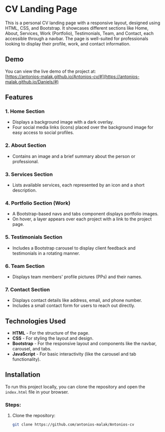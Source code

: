 # CV Landing Page

This is a personal CV landing page with a responsive layout, designed using HTML, CSS, and Bootstrap. It showcases different sections like Home, About, Services, Work (Portfolio), Testimonials, Team, and Contact, each accessible through a navbar. The page is well-suited for professionals looking to display their profile, work, and contact information.

## Demo

You can view the live demo of the project at:  
[https://antonios-malak.github.io/Antonios-cv/#](https://antonios-malak.github.io/Daniels/#)

## Features

### 1. **Home Section**
- Displays a background image with a dark overlay.
- Four social media links (icons) placed over the background image for easy access to social profiles.

### 2. **About Section**
- Contains an image and a brief summary about the person or professional.
  
### 3. **Services Section**
- Lists available services, each represented by an icon and a short description.

### 4. **Portfolio Section (Work)**
- A Bootstrap-based navs and tabs component displays portfolio images.
- On hover, a layer appears over each project with a link to the project page.

### 5. **Testimonials Section**
- Includes a Bootstrap carousel to display client feedback and testimonials in a rotating manner.

### 6. **Team Section**
- Displays team members' profile pictures (PPs) and their names.

### 7. **Contact Section**
- Displays contact details like address, email, and phone number.
- Includes a small contact form for users to reach out directly.

## Technologies Used

- **HTML** - For the structure of the page.
- **CSS** - For styling the layout and design.
- **Bootstrap** - For the responsive layout and components like the navbar, carousel, and tabs.
- **JavaScript** - For basic interactivity (like the carousel and tab functionality).

## Installation

To run this project locally, you can clone the repository and open the `index.html` file in your browser.

### Steps:
1. Clone the repository:
   ```bash
   git clone https://github.com/antonios-malak/Antonios-cv

